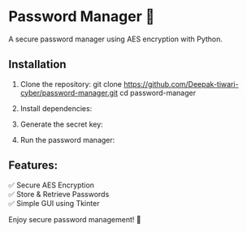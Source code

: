 # Password Manager 🔐

A secure password manager using AES encryption with Python.

## Installation

1. Clone the repository:
git clone https://github.com/Deepak-tiwari-cyber/password-manager.git cd password-manager

2. Install dependencies:

3. Generate the secret key:

4. Run the password manager:

## Features:
✅ Secure AES Encryption  
✅ Store & Retrieve Passwords  
✅ Simple GUI using Tkinter  

Enjoy secure password management! 🚀
